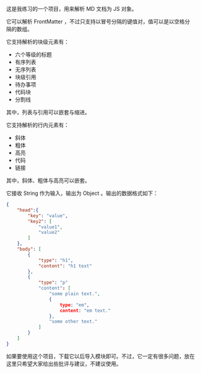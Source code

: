 这是我练习的一个项目，用来解析 MD 文档为 JS 对象。

它可以解析 FrontMatter ，不过只支持以冒号分隔的键值对，值可以是以空格分隔的数组。

它支持解析的块级元素有：

- 六个等级的标题
- 有序列表
- 无序列表
- 块级引用
- 待办事项
- 代码块
- 分割线

其中，列表与引用可以嵌套与缩进。

它支持解析的行内元素有：

- 斜体
- 粗体
- 高亮
- 代码
- 链接

其中，斜体、粗体与高亮可以嵌套。

它接收 String 作为输入，输出为 Object 。输出的数据格式如下：

```json
{
    "head":{
        "key": "value",
        "key2": [
            "value1",
            "value2"
        ]
    },
    "body": [
        {
            "type": "h1",
            "content": "h1 text" 
        },
        {
            "type": "p"
            "content": [
                "some plain text.",
                {
                    type: "em",
                    content: "em text."
                },
                "some other text."
            ]
        }
    ]
}
```

如果要使用这个项目，下载它以后导入模块即可。不过，它一定有很多问题，放在这里只希望大家给出些批评与建议，不建议使用。
